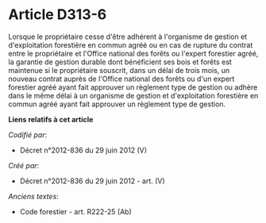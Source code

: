 # Article D313-6

Lorsque le propriétaire cesse d'être adhérent à l'organisme de gestion et d'exploitation forestière en commun agréé ou en cas
de rupture du contrat entre le propriétaire et l'Office national des forêts ou l'expert forestier agréé, la garantie de
gestion durable dont bénéficient ses bois et forêts est maintenue si le propriétaire souscrit, dans un délai de trois mois,
un nouveau contrat auprès de l'Office national des forêts ou d'un expert forestier agréé ayant fait approuver un règlement
type de gestion ou adhère dans le même délai à un organisme de gestion et d'exploitation forestière en commun agréé ayant
fait approuver un règlement type de gestion.

**Liens relatifs à cet article**

_Codifié par_:

  - Décret n°2012-836 du 29 juin 2012 (V)

_Créé par_:

  - Décret n°2012-836 du 29 juin 2012 - art. (V)

_Anciens textes_:

  - Code forestier - art. R222-25 (Ab)
